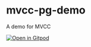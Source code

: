 # mvcc-pg-demo
A demo for MVCC

[![Open in Gitpod](https://gitpod.io/button/open-in-gitpod.svg)](https://gitpod.io/#https://github.com/PierreZ/mvcc-pg-demo)
